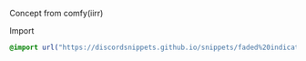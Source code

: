 Concept from comfy(iirr)

Import
```css
@import url("https://discordsnippets.github.io/snippets/faded%20indicators/faded%20indicators.css")
```
